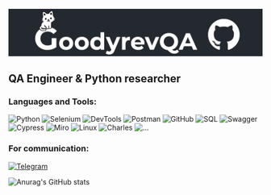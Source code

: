 [![Header](https://github.com/GoodyrevQA/GoodyrevQA/blob/main/assets/logo.png)](https://goodyrevqa.github.io/)

## QA Engineer & Python researcher

### Languages and Tools:
![Python](https://img.shields.io/badge/-Python-24292f??style=for-the-badge&logo=Python&logoColor=47c5fb)
![Selenium](https://img.shields.io/badge/-Selenium-24292f??style=for-the-badge&logo=Selenium&logoColor=00bf0d)
![DevTools](https://img.shields.io/badge/-DevTools-24292f??style=for-the-badge&logo=googlechrome&logoColor=ff0000)
![Postman](https://img.shields.io/badge/-Postman-24292f??style=for-the-badge&logo=Postman&logoColor=ff6c36)
![GitHub](https://img.shields.io/badge/-GitHub-24292f??style=for-the-badge&logo=GitHub&logoColor=ffffff)
![SQL](https://img.shields.io/badge/-SQL-24292f??style=for-the-badge&logo=mysql&logoColor=ffffff)
![Swagger](https://img.shields.io/badge/-Swagger-24292f??style=for-the-badge&logo=Swagger&logoColor=0cff00)
![Cypress](https://img.shields.io/badge/-Cypress-24292f??style=for-the-badge&logo=Cypress&logoColor=ffffff)
![Miro](https://img.shields.io/badge/-Miro-24292f??style=for-the-badge&logo=Miro&logoColor=ff6c36)
![Linux](https://img.shields.io/badge/-linux-24292f??style=for-the-badge&logo=linux&logoColor=fff600)
![Charles](https://img.shields.io/badge/-Charles-24292f??style=for-the-badge&logo=Charles&logoColor=ffffff)
![...](https://img.shields.io/badge/-...-24292f??style=for-the-badge&logo=...&logoColor=ffffff)

### For communication:
[![Telegram](https://img.shields.io/badge/-Telegram-24292f??style=for-the-badge&logo=Telegram&logoColor=47c5fb)](https://t.me/Goodyrev)

![Anurag's GitHub stats](https://github-readme-stats.vercel.app/api?username=GoodyrevQA&hide=issues,contribs&show_icons=true&theme=codeSTACKr)